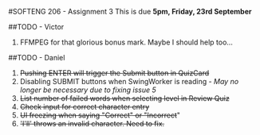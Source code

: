 #SOFTENG 206 - Assignment 3
This is due <b>5pm, Friday, 23rd September</b>

##TODO - Victor
1. FFMPEG for that glorious bonus mark. Maybe I should help too...

##TODO - Daniel
1. ~~Pushing ENTER will trigger the Submit button in QuizCard~~
2. Disabling SUBMIT buttons when SwingWorker is reading - *May no longer be necessary due to fixing issue 5*
3. ~~List number of failed words when selecting level in Review Quiz~~
4. ~~Check input for correct character entry~~
5. ~~UI freezing when saying "Correct" or "Incorrect~~"
6. ~~'I'll' throws an invalid character. Need to fix.~~
